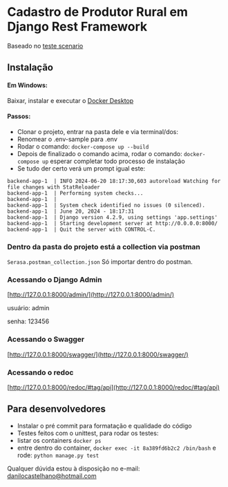 # Cadastro de Produtor Rural em Django Rest Framework

Baseado no [teste scenario](https://github.com/brain-ag/trabalhe-conosco)

## Instalação
#### Em Windows:
Baixar, instalar e executar o [Docker Desktop](https://www.docker.com/products/docker-desktop/)

#### Passos:
- Clonar o projeto, entrar na pasta dele e via terminal/dos:
- Renomear o .env-sample para .env
- Rodar o comando: ```docker-compose up --build```
- Depois de finalizado o comando acima, rodar o comando: ```docker-compose up``` esperar completar todo processo de instalação
- Se tudo der certo verá um prompt igual este:
````
backend-app-1  | INFO 2024-06-20 18:17:30,603 autoreload Watching for file changes with StatReloader
backend-app-1  | Performing system checks...
backend-app-1  |
backend-app-1  | System check identified no issues (0 silenced).
backend-app-1  | June 20, 2024 - 18:17:31
backend-app-1  | Django version 4.2.9, using settings 'app.settings'
backend-app-1  | Starting development server at http://0.0.0.0:8000/
backend-app-1  | Quit the server with CONTROL-C.
````

### Dentro da pasta do projeto está a collection via postman
```Serasa.postman_collection.json```
Só importar dentro do postman.

### Acessando o Django Admin
[http://127.0.0.1:8000/admin/](http://127.0.0.1:8000/admin/)

usuário: admin

senha: 123456

### Acessando o Swagger
[http://127.0.0.1:8000/swagger/](http://127.0.0.1:8000/swagger/)

### Acessando o redoc
[http://127.0.0.1:8000/redoc/#tag/api](http://127.0.0.1:8000/redoc/#tag/api)

## Para desenvolvedores
- Instalar o pré commit para formatação e qualidade do código
- Testes feitos com o unittest, para rodar os testes:
- listar os containers ``docker ps``
- entre dentro do container, ``docker exec -it 8a389fd6b2c2 /bin/bash`` e rode: ``python manage.py test``

Qualquer dúvida estou à disposição no e-mail: danilocastelhano@hotmail.com